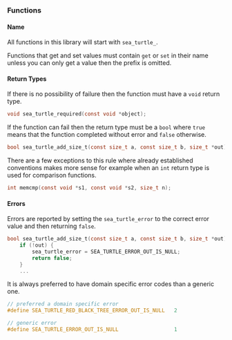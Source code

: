 ### Functions

#### Name

All functions in this library will start with ``sea_turtle_``. 

Functions that get and set values must contain ``get`` or ``set`` in 
their name unless you can only get a value then the prefix is omitted.

#### Return Types

If there is no possibility of failure then the function must have a
``void`` return type.

```c
void sea_turtle_required(const void *object);
```

If the function can fail then the return type must be a ``bool`` where 
``true`` means that the function completed without error and ``false`` 
otherwise.

```c
bool sea_turtle_add_size_t(const size_t a, const size_t b, size_t *out)
```

There are a few exceptions to this rule where already established 
conventions makes more sense for example when an ``int`` return type is 
used for comparison functions.

```c
int memcmp(const void *s1, const void *s2, size_t n);
```

#### Errors

Errors are reported by setting the ``sea_turtle_error`` to the correct error value 
and then returning ``false``.

```c
bool sea_turtle_add_size_t(const size_t a, const size_t b, size_t *out) {
    if (!out) {
        sea_turtle_error = SEA_TURTLE_ERROR_OUT_IS_NULL;
        return false;
    }
    ...
```

It is always preferred to have domain specific error codes than a generic 
one.

```c
// preferred a domain specific error
#define SEA_TURTLE_RED_BLACK_TREE_ERROR_OUT_IS_NULL   2

// generic error
#define SEA_TURTLE_ERROR_OUT_IS_NULL                  1
```

